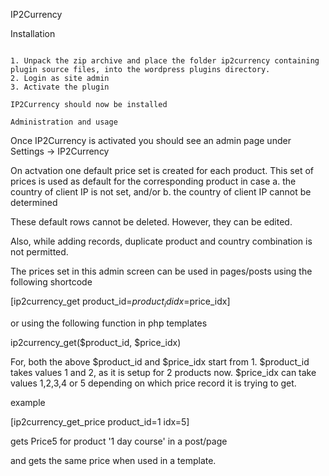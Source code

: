 

IP2Currency

Installation
~~~~~~~~~~~~

1. Unpack the zip archive and place the folder ip2currency containing plugin source files, into the wordpress plugins directory.
2. Login as site admin 
3. Activate the plugin

IP2Currency should now be installed

Administration and usage
~~~~~~~~~~~~~~~~~~~~~~~~

Once IP2Currency is activated you should see an admin page under Settings -> IP2Currency

On actvation one default price set is created for each product. This set of prices is used as default for the corresponding product in case 
a. the country of client IP is not set, and/or
b. the country of client IP cannot be determined

These default rows cannot be deleted. However, they can be edited.

Also, while adding records, duplicate product and country combination is not permitted.

The prices set in this admin screen can be used in pages/posts using the following shortcode

[ip2currency_get product_id=$product_id idx=$price_idx]

or using the following function in php templates

ip2currency_get($product_id, $price_idx)

For, both the above $product_id and $price_idx start from 1.
$product_id takes values 1 and 2, as it is setup for 2 products now.
$price_idx can take values 1,2,3,4 or 5 depending on which price record it is trying to get.

example

[ip2currency_get_price product_id=1 idx=5]

gets Price5 for product '1 day course' in a post/page


and <?php echo ip2currency_get_price(1,5) ?> gets the same price when used in a template.








